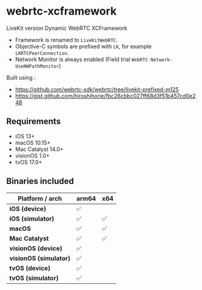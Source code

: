 # webrtc-xcframework

LiveKit version Dynamic WebRTC XCFramework

* Framework is renamed to `LiveKitWebRTC`.
* Objective-C symbols are prefixed with `LK`, for example `LKRTCPeerConnection`.
* Network Monitor is always enabled (Field trial `WebRTC-Network-UseNWPathMonitor`)

Built using :
* https://github.com/webrtc-sdk/webrtc/tree/livekit-prefixed-m125
* https://gist.github.com/hiroshihorie/fbc26cbbc027ff68d3f51b457cd0e248

## Requirements
* iOS 13+
* macOS 10.15+
* Mac Catalyst 14.0+
* visionOS 1.0+
* tvOS 17.0+

## Binaries included
| **Platform / arch**      | arm64  |   x64   |
|--------------------------|--------|---------|
| **iOS (device)**         |   ✅   |         |
| **iOS (simulator)**      |   ✅   |    ✅   |
| **macOS**                |   ✅   |    ✅   |
| **Mac Catalyst**         |   ✅   |    ✅   | 
| **visionOS (device)**    |   ✅   |     　   | 
| **visionOS (simulator)** |   ✅   |         | 
| **tvOS (device)**        |   ✅   |     　   | 
| **tvOS (simulator)**     |   ✅   |         | 

